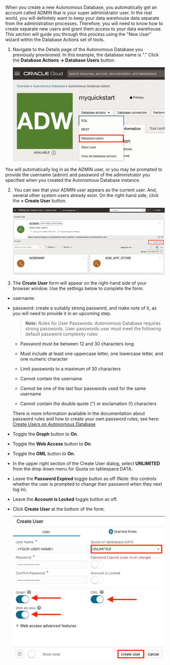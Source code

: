 <!--
    {
        "name":"Create ADB User using Database Actions",
        "description":"Creates an ADB user using the new user database action"
    }
-->

When you create a new Autonomous Database, you automatically get an account called ADMIN that is your super administrator user. In the real world, you will definitely want to keep your data warehouse data separate from the administration processes. Therefore, you will need to know how to create separate new users and grant them access to your data warehouse. This section will guide you through this process using the "New User" wizard within the Database Actions set of tools.

1. Navigate to the Details page of the Autonomous Database you previously provisioned. In this example, the database name is "[](var:db_display_name)." Click the **Database Actions -> Database Users** button.

    ![Click Database Actions](images/goto-database-users-from-console.png "Click Database Actions")

You will automatically log in as the ADMIN user, or you may be prompted to provide the username (admin) and password of the administrator you specified when you created the Autonomous Database instance.

2.  You can see that your ADMIN user appears as the current user. And, several other system users already exist. On the right-hand side, click the **+ Create User** button.

    ![Create User button highlighted on the Database Users page](images/db-actions-click-create-user.png " ")

4. The **Create User** form will appear on the right-hand side of your browser window. Use the settings below to complete the form:

 - username: [](var:db_user_name)
 - password: create a suitably strong password, and make note of it, as you will need to provide it in an upcoming step.

    >**Note:** Rules for User Passwords: Autonomous Database requires strong passwords. User passwords user must meet the following default password complexity rules:

    - Password must be between 12 and 30 characters long

    - Must include at least one uppercase letter, one lowercase letter, and one numeric character

    - Limit passwords to a maximum of 30 characters

    - Cannot contain the username

    - Cannot be one of the last four passwords used for the same username

    - Cannot contain the double quote (") or exclamation (!) characters

    There is more information available in the documentation about password rules and how to create your own password rules; see here: [Create Users on Autonomous Database](https://docs.oracle.com/en/cloud/paas/autonomous-database/adbsa/manage-users-create.html#GUID-B5846072-995B-4B81-BDCB-AF530BC42847)

- Toggle the **Graph** button to **On**.
- Toggle the **Web Access** button to **On**.
- Toggle the **OML** button to **On**.
- In the upper right section of the Create User dialog, select **UNLIMITED** from the drop down menu for Quota on tablespace DATA.

- Leave the **Password Expired** toggle button as off (Note: this controls whether the user is prompted to change their password when they next log in).
- Leave the **Account is Locked** toggle button as off. 

- Click **Create User** at the bottom of the form.

    ![The Create User dialog](images/db-actions-click-create.png " ")
